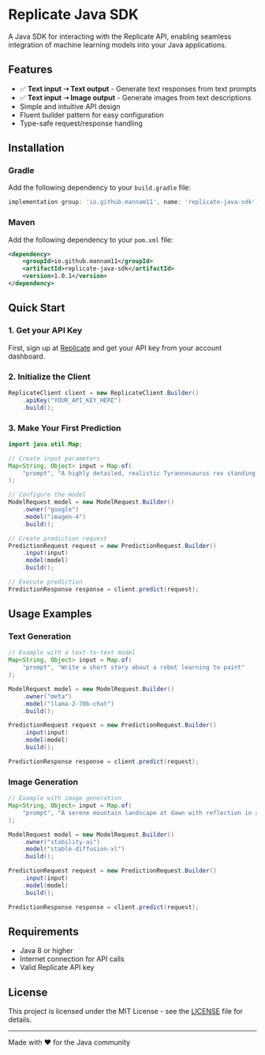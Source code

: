 # Replicate Java SDK

A Java SDK for interacting with the Replicate API, enabling seamless integration of machine learning models into your Java applications.

## Features

- ✅ **Text input ➝ Text output** - Generate text responses from text prompts
- ✅ **Text input ➝ Image output** - Generate images from text descriptions
- Simple and intuitive API design
- Fluent builder pattern for easy configuration
- Type-safe request/response handling

## Installation

### Gradle
Add the following dependency to your `build.gradle` file:

```gradle
implementation group: 'io.github.mannam11', name: 'replicate-java-sdk', version: '1.0.1'
```

### Maven
Add the following dependency to your `pom.xml` file:

```xml
<dependency>
    <groupId>io.github.mannam11</groupId>
    <artifactId>replicate-java-sdk</artifactId>
    <version>1.0.1</version>
</dependency>
```


## Quick Start

### 1. Get your API Key
First, sign up at [Replicate](https://replicate.com) and get your API key from your account dashboard.

### 2. Initialize the Client
```java
ReplicateClient client = new ReplicateClient.Builder()
    .apiKey("YOUR_API_KEY_HERE")
    .build();
```

### 3. Make Your First Prediction
```java
import java.util.Map;

// Create input parameters
Map<String, Object> input = Map.of(
    "prompt", "A highly detailed, realistic Tyrannosaurus rex standing in a lush, prehistoric Cretaceous forest at sunset, with dramatic lighting highlighting its textured scales and powerful build. The background features dense ferns and towering ancient trees, with mist rising from the forest floor, creating a cinematic and lifelike atmosphere."
);

// Configure the model
ModelRequest model = new ModelRequest.Builder()
    .owner("google")
    .model("imagen-4")
    .build();

// Create prediction request
PredictionRequest request = new PredictionRequest.Builder()
    .input(input)
    .model(model)
    .build();

// Execute prediction
PredictionResponse response = client.predict(request);
```

## Usage Examples

### Text Generation
```java
// Example with a text-to-text model
Map<String, Object> input = Map.of(
    "prompt", "Write a short story about a robot learning to paint"
);

ModelRequest model = new ModelRequest.Builder()
    .owner("meta")
    .model("llama-2-70b-chat")
    .build();

PredictionRequest request = new PredictionRequest.Builder()
    .input(input)
    .model(model)
    .build();

PredictionResponse response = client.predict(request);
```

### Image Generation
```java
// Example with image generation
Map<String, Object> input = Map.of(
    "prompt", "A serene mountain landscape at dawn with reflection in a crystal clear lake"
);

ModelRequest model = new ModelRequest.Builder()
    .owner("stability-ai")
    .model("stable-diffusion-xl")
    .build();

PredictionRequest request = new PredictionRequest.Builder()
    .input(input)
    .model(model)
    .build();

PredictionResponse response = client.predict(request);
```

## Requirements

- Java 8 or higher
- Internet connection for API calls
- Valid Replicate API key

## License

This project is licensed under the MIT License - see the [LICENSE](LICENSE) file for details.

---

Made with ❤️ for the Java community